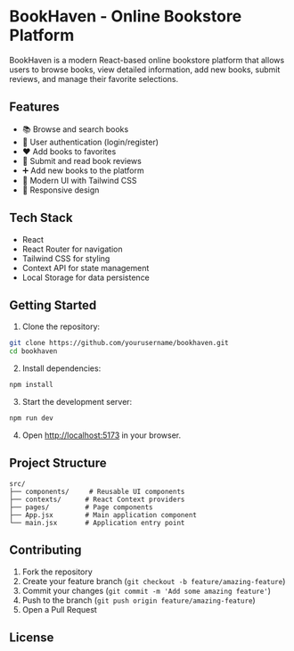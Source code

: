 # BookHaven - Online Bookstore Platform

BookHaven is a modern React-based online bookstore platform that allows users to browse books, view detailed information, add new books, submit reviews, and manage their favorite selections.

## Features

- 📚 Browse and search books
- 👤 User authentication (login/register)
- ❤️ Add books to favorites
- 📝 Submit and read book reviews
- ➕ Add new books to the platform
- 🎨 Modern UI with Tailwind CSS
- 📱 Responsive design

## Tech Stack

- React
- React Router for navigation
- Tailwind CSS for styling
- Context API for state management
- Local Storage for data persistence

## Getting Started

1. Clone the repository:
```bash
git clone https://github.com/yourusername/bookhaven.git
cd bookhaven
```

2. Install dependencies:
```bash
npm install
```

3. Start the development server:
```bash
npm run dev
```

4. Open [http://localhost:5173](http://localhost:5173) in your browser.

## Project Structure

```
src/
├── components/     # Reusable UI components
├── contexts/      # React Context providers
├── pages/         # Page components
├── App.jsx        # Main application component
└── main.jsx       # Application entry point
```

## Contributing

1. Fork the repository
2. Create your feature branch (`git checkout -b feature/amazing-feature`)
3. Commit your changes (`git commit -m 'Add some amazing feature'`)
4. Push to the branch (`git push origin feature/amazing-feature`)
5. Open a Pull Request

## License


